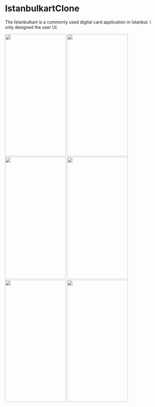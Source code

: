 # IstanbulkartClone
The İstanbulkart is a commonly used digital card application in Istanbul. I only designed the user UI.


<img src="https://user-images.githubusercontent.com/123153282/225461170-2b6923b5-1845-48e1-aee3-9f246884e2df.png" width="200" height="400">        <img src="https://user-images.githubusercontent.com/123153282/225461173-e61b1d76-67e0-426d-926f-e8e30630101a.png" width="200" height="400">
<img src="https://user-images.githubusercontent.com/123153282/225461177-60e78cbf-0066-4d4b-a59c-aa7cdb622286.png" width="200" height="400">        <img src="https://user-images.githubusercontent.com/123153282/225461160-3c0fac9b-5af5-448a-a16b-bb72daaba594.png" width="200" height="400">  
<img src="https://user-images.githubusercontent.com/123153282/225461174-1f9b1e8a-b111-4fb0-b07c-fa3f62b1a1f4.png" width="200" height="400">
 <img src="https://user-images.githubusercontent.com/123153282/225461175-3b7c5db2-01cd-4bd2-9036-e968bc42d04e.png" width="200" height="400">

